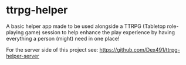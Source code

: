 # ttrpg-helper
A basic helper app made to be used alongside a TTRPG (Tabletop role-playing game) session to help enhance the play experience by having everything a person (might) need in one place!

For the server side of this project see: https://github.com/Dex491/ttrpg-helper-server
